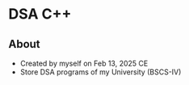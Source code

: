 # DSA C++

## About
- Created by myself on Feb 13, 2025 CE
- Store DSA programs of my University (BSCS-IV)
